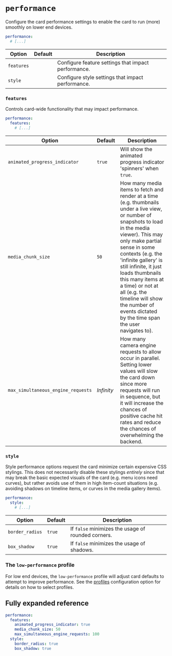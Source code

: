 # `performance`

Configure the card performance settings to enable the card to run (more) smoothly on lower end devices.

```yaml
performance:
  # [...]
```

| Option     | Default | Description                                         |
| ---------- | ------- | --------------------------------------------------- |
| `features` |         | Configure feature settings that impact performance. |
| `style`    |         | Configure style settings that impact performance.   |

### `features`

Controls card-wide functionality that may impact performance.

```yaml
performance:
  features:
    # [...]
```

| Option                             | Default    | Description                                                                                                                                                                                                                                                                                                                                                                                                         |
| ---------------------------------- | ---------- | ------------------------------------------------------------------------------------------------------------------------------------------------------------------------------------------------------------------------------------------------------------------------------------------------------------------------------------------------------------------------------------------------------------------- |
| `animated_progress_indicator`      | `true`     | Will show the animated progress indicator 'spinners' when `true`.                                                                                                                                                                                                                                                                                                                                                   |
| `media_chunk_size`                 | `50`       | How many media items to fetch and render at a time (e.g. thumbnails under a live view, or number of snapshots to load in the media viewer). This may only make partial sense in some contexts (e.g. the 'infinite gallery' is still infinite, it just loads thumbnails this many items at a time) or not at all (e.g. the timeline will show the number of events dictated by the time span the user navigates to). |
| `max_simultaneous_engine_requests` | _Infinity_ | How many camera engine requests to allow occur in parallel. Setting lower values will slow the card down since more requests will run in sequence, but it will increase the chances of positive cache hit rates and reduce the chances of overwhelming the backend.                                                                                                                                                 |

### `style`

Style performance options request the card minimize certain expensive CSS
stylings. This does not necessarily disable these stylings _entirely_ since that
may break the basic expected visuals of the card (e.g. menu icons need curves),
but rather avoids use of them in high item-count situations (e.g. avoiding
shadows on timeline items, or curves in the media gallery items).

```yaml
performance:
  style:
    # [...]
```

| Option          | Default | Description                                        |
| --------------- | ------- | -------------------------------------------------- |
| `border_radius` | `true`  | If `false` minimizes the usage of rounded corners. |
| `box_shadow`    | `true`  | If `false` minimizes the usage of shadows.         |

### The `low-performance` profile

For low end devices, the `low-performance` profile will adjust card defaults to attempt to improve performance. See the [profiles](profiles.md) configuration option for details on how to select profiles.

## Fully expanded reference

[](common/expanded-warning.md ':include')

```yaml
performance:
  features:
    animated_progress_indicator: true
    media_chunk_size: 50
    max_simultaneous_engine_requests: 100
  style:
    border_radius: true
    box_shadow: true
```
